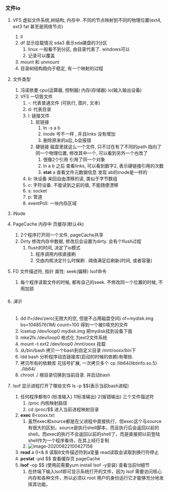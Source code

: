 ### 文件io

1. VFS 虚拟文件系统,树结构, 内存中.  不同的节点映射到不同的物理位置(ext4, ext3  fat 甚至是网络节点)

   1.  ll
   2. df  显示挂载情况   sda3  表示sda硬盘的3分区 
      1. linux 一般看不到分区, 由目录代表了. windows可以
      2. 记录可以覆盖 
   3. mount 和 unmount
   4. 目录树结构趋向于稳定, 有一个映射的过程

2. 文件类型

   1.  冯诺依曼    cpu(运算器, 控制器)   内存(存储器)  io(输入输出设备)  
   2. VFS 一切皆文件
      1. -: 代表普通文件 (可执行, 图片, 文本)
      2. d: 代表目录
      3. l: 链接文件
         1. 软链接  
            1. ln -s a b 
            2. inode 号不一样 , 并且links 没有增加
            3. 删除原来的a后, b会报错
         2. 硬链接  磁盘里就这么一个文件, 只不过在有了不同的path 指向了同一个物理位置, 修改其中一个, 可以看到另外一个也改了
            1. 很像2个引用 引用了同一个对象
            2. ln a b  之后 查看links, 可以看到数字2, 表示硬链接引用的次数
            3. **stat** a 查看文件元数据信息  发现 ab的inode是一样的
      4. b: 块设备  来回自由漂移的读, 类似于字节数组
      5. c: 字符设备.  不能读到之前的值, 不能随便漂移
      6. s: socket
      7. p: 管道
      8. eventPoll:  一块内存区域

3. iNode 

4. PageCache 内存中  页缓存(默认4k)

   1. 2个程序打开同一个文件, pageCache共享
   2. Dirty 修改内存中数据, 修改后会设置为dirty.  会有个flush过程
      1. flush的时间, 决定了io模式
         1. 程序调用内核直接刷
         2. 交由内核决定什么时候刷 .  阈值满足后刷新(时间, 或者容量)

5. FD 文件描述符, 指针  属性: seek(偏移)  lsof命令

   1. 每个程序读取文件的时候, 都有自己的seek. 不修改同一个位置的时候, 不用加锁  

6. ###### 演示

   1. dd if=/dev/zero(无限大的空, 但是不占用磁盘空间) of=mydisk.img  bs=1048576(1M) count=100 得到一个被0填充的文件
   2. losetup /dev/loop0 mydisk.img  把mydisk挂到设备下面 
   3. mke2fs /dev/loop0  格式化 为ext2文件系统
   4. mount -t ext2 /dev/loop0 /mnt/ooxx  挂载
   5. 从/bin/bash 拷贝一个bash到自定义目录 /mnt/ooxx/bin下
   6. ldd bash 分析程序动态链接库(启动的时候的依赖)有哪些.
   7. 拷贝所有的依赖库  花括号扩展, 一次拷贝多个  cp /lib64{libtinfo.so.5}  ./lib64/
   8. chroot ./  根目录切换到当前目录. 并启动bash

7. lsof 显示进程打开了哪些文件  ls -p $$(表示当前bash进程)

   1. 任何程序都有0 (标准输入) 1(标准输出)  2(报错输出) 三个文件描述符
      1. /proc 内核映射路径
      2. cd /proc/$$ 进入当前进程映射目录
   2. **exec** 8<ooxx.txt  
      1. 虽然exec和source都是在父进程中直接执行，但exec这个与source有很大的区别，source是执行shell脚本，而且执行后会返回以前的shell。而exec的执行不会返回以前的shell了，而是直接把以前登陆shell作为一个程序看待，在其上经行复制
      2. ![image-20200822100427158](C:\Users\Administrator\AppData\Roaming\Typora\typora-user-images\image-20200822100427158.png)
   3. **read** a 0<& 8   读取8文件描述符到a变量  read读取会读取到换行符停止
   4. **pcstat** -pid $$ 查看缓存页 pageCache
   5. **lsof** -op $$ (使用前需要yum install lsof -y安装)  查看当前fd细节
      1. 在终端下输入lsof即可显示系统打开的文件，因为 lsof 需要访问核心内存和各种文件，所以必须以 root 用户的身份运行它才能够充分地发挥其功能。  